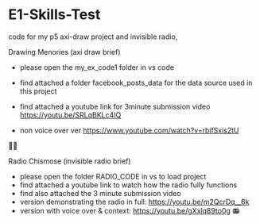 # E1-Skills-Test
code for my p5 axi-draw project and invisible radio, 

Drawing Menories                      (axi draw brief)
- please open the my_ex_code1 folder in vs code
- find attached a folder facebook_posts_data for the data source used in this project
- find attached a youtube link for 3minute submission video
  https://youtu.be/SRLqBKLc4IQ

- non voice over ver
   https://www.youtube.com/watch?v=rbifSxis2tU
  
👩‍💻 

Radio Chismose                      (invisible radio brief)
- please open the folder RADIO_CODE in vs to load project
- find attached a youtube link to watch how the radio fully functions
- find also attached the 3 minute submission video
- version demonstrating the radio in full: https://youtu.be/m2QcrDq__6k
- version with voice over & context: https://youtu.be/gXxlq89to0g
  📻 
